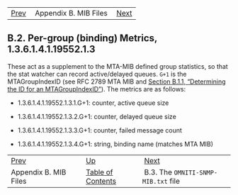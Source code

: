 |     |     |     |
| --- | --- | --- |
| [Prev](snmp-mib)  | Appendix B. MIB Files |  [Next](snmp-mib.omniti) |

## B.2. Per-group (binding) Metrics, 1.3.6.1.4.1.19552.1.3

These act as a supplement to the MTA-MIB defined group statistics, so that the stat watcher can record active/delayed queues. `G+1` is the MTAGroupIndexID (see RFC 2789 MTA MIB and [Section B.1.1, “Determining the ID for an MTAGroupIndexID”](snmp-mib#snmp-mib-MTAGroupIndexID "B.1.1. Determining the ID for an MTAGroupIndexID")). The metrics are as follows:

*   1.3.6.1.4.1.19552.1.3.1.G+1: counter, active queue size

*   1.3.6.1.4.1.19552.1.3.2.G+1: counter, delayed queue size

*   1.3.6.1.4.1.19552.1.3.3.G+1: counter, failed message count

*   1.3.6.1.4.1.19552.1.3.4.G+1: string, binding name (matches MTA MIB)

|     |     |     |
| --- | --- | --- |
| [Prev](snmp-mib)  | [Up](snmp-mib) |  [Next](snmp-mib.omniti) |
| Appendix B. MIB Files  | [Table of Contents](index) |  B.3. The `OMNITI-SNMP-MIB.txt` file |

